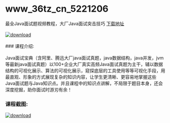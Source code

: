 # www_36tz_cn_5221206
最全Java面试题视频教程，大厂Java面试突击技巧
[下载地址](http://www.36tz.cn/article/5221206 "下载地址")
<br/></br>[![download](http://36tz.cn/muke_img/2021_09_1-52-300x156.png "下载地址")](http://www.36tz.cn/article/5221206 "下载地址")
<br/></br>### 课程介绍:<br/></br>Java面试宝典（含阿里、腾迅大厂java面试真题，java数据结构，java并发，jvm等最新java面试真题）以100+企业大厂真实高频Java面试真题为主干，辅以数据结构的可视化展示、算法的可视化展示，窥探底层的工具使用等等可视化手段，用最直观、形象的方式展现复杂的知识内容，让学生更清晰、更容易地掌握这些Java面试题与Java知识点。并且课程中的知识点讲解，不局限于题目本身，还会深度挖掘，助你面试时游刃有余！

### 课程截图:
[![download](http://36tz.cn/muke_img/2021_09_2-50.png "下载地址")](http://www.36tz.cn/article/5221206 "下载地址")
